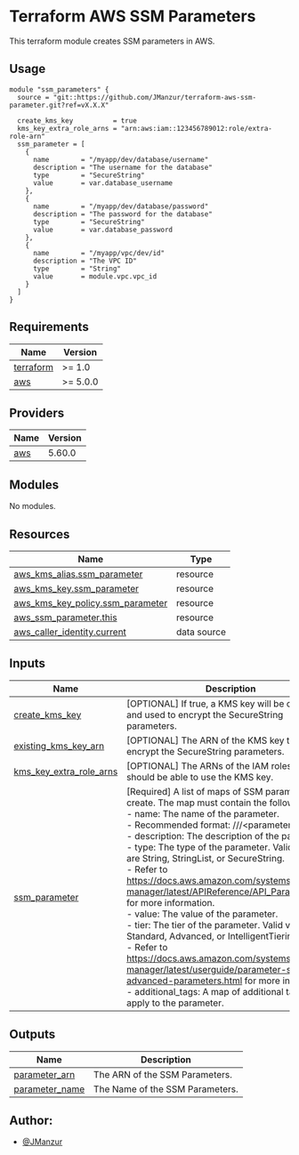 # Terraform AWS SSM Parameters

This terraform module creates SSM parameters in AWS.

## Usage

```hcl
module "ssm_parameters" {
  source = "git::https://github.com/JManzur/terraform-aws-ssm-parameter.git?ref=vX.X.X"

  create_kms_key          = true
  kms_key_extra_role_arns = "arn:aws:iam::123456789012:role/extra-role-arn"
  ssm_parameter = [
    {
      name        = "/myapp/dev/database/username"
      description = "The username for the database"
      type        = "SecureString"
      value       = var.database_username
    },
    {
      name        = "/myapp/dev/database/password"
      description = "The password for the database"
      type        = "SecureString"
      value       = var.database_password
    },
    {
      name        = "/myapp/vpc/dev/id"
      description = "The VPC ID"
      type        = "String"
      value       = module.vpc.vpc_id
    }
  ]
}
```
<!-- BEGINNING OF PRE-COMMIT-TERRAFORM DOCS HOOK -->
## Requirements

| Name | Version |
|------|---------|
| <a name="requirement_terraform"></a> [terraform](#requirement\_terraform) | >= 1.0 |
| <a name="requirement_aws"></a> [aws](#requirement\_aws) | >= 5.0.0 |

## Providers

| Name | Version |
|------|---------|
| <a name="provider_aws"></a> [aws](#provider\_aws) | 5.60.0 |

## Modules

No modules.

## Resources

| Name | Type |
|------|------|
| [aws_kms_alias.ssm_parameter](https://registry.terraform.io/providers/hashicorp/aws/latest/docs/resources/kms_alias) | resource |
| [aws_kms_key.ssm_parameter](https://registry.terraform.io/providers/hashicorp/aws/latest/docs/resources/kms_key) | resource |
| [aws_kms_key_policy.ssm_parameter](https://registry.terraform.io/providers/hashicorp/aws/latest/docs/resources/kms_key_policy) | resource |
| [aws_ssm_parameter.this](https://registry.terraform.io/providers/hashicorp/aws/latest/docs/resources/ssm_parameter) | resource |
| [aws_caller_identity.current](https://registry.terraform.io/providers/hashicorp/aws/latest/docs/data-sources/caller_identity) | data source |

## Inputs

| Name | Description | Type | Default | Required |
|------|-------------|------|---------|:--------:|
| <a name="input_create_kms_key"></a> [create\_kms\_key](#input\_create\_kms\_key) | [OPTIONAL] If true, a KMS key will be created and used to encrypt the SecureString parameters. | `bool` | `false` | no |
| <a name="input_existing_kms_key_arn"></a> [existing\_kms\_key\_arn](#input\_existing\_kms\_key\_arn) | [OPTIONAL] The ARN of the KMS key to use to encrypt the SecureString parameters. | `string` | `""` | no |
| <a name="input_kms_key_extra_role_arns"></a> [kms\_key\_extra\_role\_arns](#input\_kms\_key\_extra\_role\_arns) | [OPTIONAL] The ARNs of the IAM roles that should be able to use the KMS key. | `list(string)` | `[]` | no |
| <a name="input_ssm_parameter"></a> [ssm\_parameter](#input\_ssm\_parameter) | [Required] A list of maps of SSM parameters to create. The map must contain the following keys:<br>    - name: The name of the parameter.<br>      - Recommended format: /<environment>/<service>/<parameter\_name><br>    - description: The description of the parameter.<br>    - type: The type of the parameter. Valid values are String, StringList, or SecureString.<br>      - Refer to https://docs.aws.amazon.com/systems-manager/latest/APIReference/API_Parameter.html for more information.<br>    - value: The value of the parameter.<br>    - tier: The tier of the parameter. Valid values are Standard, Advanced, or IntelligentTiering.<br>      - Refer to https://docs.aws.amazon.com/systems-manager/latest/userguide/parameter-store-advanced-parameters.html for more information.<br>    - additional\_tags: A map of additional tags to apply to the parameter. | <pre>list(object({<br>    name            = string<br>    description     = string<br>    type            = string<br>    value           = string<br>    tier            = optional(string)<br>    additional_tags = optional(map(string))<br>  }))</pre> | n/a | yes |

## Outputs

| Name | Description |
|------|-------------|
| <a name="output_parameter_arn"></a> [parameter\_arn](#output\_parameter\_arn) | The ARN of the SSM Parameters. |
| <a name="output_parameter_name"></a> [parameter\_name](#output\_parameter\_name) | The Name of the SSM Parameters. |

## Author:

- [@JManzur](https://jmanzur.com)
<!-- END OF PRE-COMMIT-TERRAFORM DOCS HOOK -->
